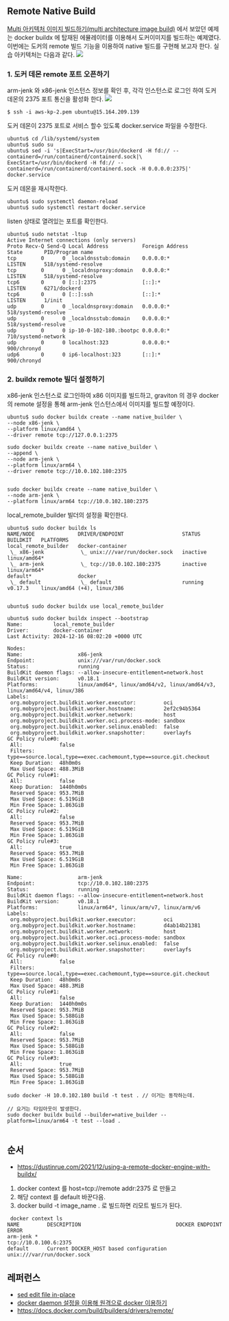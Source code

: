 ## Remote Native Build ##

[Multi 아키텍처 이미지 빌드하기(multi architecture image build)](https://github.com/gnosia93/eks-grv-mig/blob/main/tutorial/2.multi-arch-image.md) 에서 보았던 예제는 docker buildx 에 탑재된 에뮬레이터를 이용해서 도커이미지를 빌드하는 예제였다.
이번에는 도커의 remote 빌드 기능을 이용하여 native 빌드를 구현해 보고자 한다. 실습 아키텍처는 다음과 같다. 
![](https://github.com/gnosia93/eks-grv-mig/blob/main/tutorial/images/docker-build-1.png)

### 1. 도커 데몬 remote 포트 오픈하기 ###

arm-jenk 와 x86-jenk 인스턴스 정보를 확인 후, 각각 인스턴스로 로그인 하여 도커 데몬의 2375 포트 통신을 활성화 한다. 
![](https://github.com/gnosia93/eks-grv-mig/blob/main/tutorial/images/ec2-4.png)
```
$ ssh -i aws-kp-2.pem ubuntu@15.164.209.139
```

도커 데몬이 2375 포트로 서비스 할수 있도록 docker.service 파일을 수정한다. 
```
ubuntu$ cd /lib/systemd/system
ubuntu$ sudo su
ubuntu$ sed -i 's|ExecStart=/usr/bin/dockerd -H fd:// --containerd=/run/containerd/containerd.sock|\
ExecStart=/usr/bin/dockerd -H fd:// --containerd=/run/containerd/containerd.sock -H 0.0.0.0:2375|' docker.service
```

도커 데몬을 재시작한다. 
```
ubuntu$ sudo systemctl daemon-reload
ubuntu$ sudo systemctl restart docker.service
```

listen 상태로 열려있는 포트를 확인한다. 
```
ubuntu$ sudo netstat -ltup
Active Internet connections (only servers)
Proto Recv-Q Send-Q Local Address           Foreign Address         State       PID/Program name
tcp        0      0 _localdnsstub:domain    0.0.0.0:*               LISTEN      518/systemd-resolve
tcp        0      0 _localdnsproxy:domain   0.0.0.0:*               LISTEN      518/systemd-resolve
tcp6       0      0 [::]:2375               [::]:*                  LISTEN      6271/dockerd
tcp6       0      0 [::]:ssh                [::]:*                  LISTEN      1/init
udp        0      0 _localdnsproxy:domain   0.0.0.0:*                           518/systemd-resolve
udp        0      0 _localdnsstub:domain    0.0.0.0:*                           518/systemd-resolve
udp        0      0 ip-10-0-102-180.:bootpc 0.0.0.0:*                           710/systemd-network
udp        0      0 localhost:323           0.0.0.0:*                           900/chronyd
udp6       0      0 ip6-localhost:323       [::]:*                              900/chronyd
```


### 2. buildx remote 빌더 설정하기 ###

x86-jenk 인스턴스로 로그인하여 x86 이미지를 빌드하고, graviton 의 경우 docker의 remote 설정을 통해 arm-jenk 인스턴스에서 이미지를 빌드할 예정이다.   
```
ubuntu$ sudo docker buildx create --name native_builder \
--node x86-jenk \
--platform linux/amd64 \
--driver remote tcp://127.0.0.1:2375

sudo docker buildx create --name native_builder \
--append \
--node arm-jenk \
--platform linux/arm64 \
--driver remote tcp://10.0.102.180:2375


sudo docker buildx create --name native_builder \
--node arm-jenk \
--platform linux/arm64 tcp://10.0.102.180:2375
```

local_remote_builder 빌더의 설정을 확인한다. 
```
ubuntu$ sudo docker buildx ls
NAME/NODE              DRIVER/ENDPOINT                   STATUS     BUILDKIT   PLATFORMS
local_remote_builder   docker-container
 \_ x86-jenk            \_ unix:///var/run/docker.sock   inactive              linux/amd64*
 \_ arm-jenk            \_ tcp://10.0.102.180:2375       inactive              linux/arm64*
default*               docker
 \_ default             \_ default                       running    v0.17.3    linux/amd64 (+4), linux/386


ubuntu$ sudo docker buildx use local_remote_builder

ubuntu$ sudo docker buildx inspect --bootstrap
Name:          local_remote_builder
Driver:        docker-container
Last Activity: 2024-12-16 08:02:20 +0000 UTC

Nodes:
Name:                  x86-jenk
Endpoint:              unix:///var/run/docker.sock
Status:                running
BuildKit daemon flags: --allow-insecure-entitlement=network.host
BuildKit version:      v0.18.1
Platforms:             linux/amd64*, linux/amd64/v2, linux/amd64/v3, linux/amd64/v4, linux/386
Labels:
 org.mobyproject.buildkit.worker.executor:         oci
 org.mobyproject.buildkit.worker.hostname:         2ef2c94b5364
 org.mobyproject.buildkit.worker.network:          host
 org.mobyproject.buildkit.worker.oci.process-mode: sandbox
 org.mobyproject.buildkit.worker.selinux.enabled:  false
 org.mobyproject.buildkit.worker.snapshotter:      overlayfs
GC Policy rule#0:
 All:            false
 Filters:        type==source.local,type==exec.cachemount,type==source.git.checkout
 Keep Duration:  48h0m0s
 Max Used Space: 488.3MiB
GC Policy rule#1:
 All:            false
 Keep Duration:  1440h0m0s
 Reserved Space: 953.7MiB
 Max Used Space: 6.519GiB
 Min Free Space: 1.863GiB
GC Policy rule#2:
 All:            false
 Reserved Space: 953.7MiB
 Max Used Space: 6.519GiB
 Min Free Space: 1.863GiB
GC Policy rule#3:
 All:            true
 Reserved Space: 953.7MiB
 Max Used Space: 6.519GiB
 Min Free Space: 1.863GiB

Name:                  arm-jenk
Endpoint:              tcp://10.0.102.180:2375
Status:                running
BuildKit daemon flags: --allow-insecure-entitlement=network.host
BuildKit version:      v0.18.1
Platforms:             linux/arm64*, linux/arm/v7, linux/arm/v6
Labels:
 org.mobyproject.buildkit.worker.executor:         oci
 org.mobyproject.buildkit.worker.hostname:         d4ab14b21381
 org.mobyproject.buildkit.worker.network:          host
 org.mobyproject.buildkit.worker.oci.process-mode: sandbox
 org.mobyproject.buildkit.worker.selinux.enabled:  false
 org.mobyproject.buildkit.worker.snapshotter:      overlayfs
GC Policy rule#0:
 All:            false
 Filters:        type==source.local,type==exec.cachemount,type==source.git.checkout
 Keep Duration:  48h0m0s
 Max Used Space: 488.3MiB
GC Policy rule#1:
 All:            false
 Keep Duration:  1440h0m0s
 Reserved Space: 953.7MiB
 Max Used Space: 5.588GiB
 Min Free Space: 1.863GiB
GC Policy rule#2:
 All:            false
 Reserved Space: 953.7MiB
 Max Used Space: 5.588GiB
 Min Free Space: 1.863GiB
GC Policy rule#3:
 All:            true
 Reserved Space: 953.7MiB
 Max Used Space: 5.588GiB
 Min Free Space: 1.863GiB
```

```
sudo docker -H 10.0.102.180 build -t test . // 이거는 동작하는데.

// 요거는 타임아웃이 발생한다. 
sudo docker buildx build --builder=native_builder --platform=linux/arm64 -t test --load .


```

## 순서 ##
* https://dustinrue.com/2021/12/using-a-remote-docker-engine-with-buildx/
  
1. docker context 를 host=tcp://remote addr:2375 로 만들고
2. 해당 context 를 default 바꾼다음.
3. docker build -t image_name . 로 빌드하면 리모트 빌드가 된다.

```
 docker context ls
NAME         DESCRIPTION                               DOCKER ENDPOINT               ERROR
arm-jenk *                                             tcp://10.0.100.6:2375
default      Current DOCKER_HOST based configuration   unix:///var/run/docker.sock
```


## 레퍼런스 ##

* [sed edit file in-place](https://stackoverflow.com/questions/12696125/sed-edit-file-in-place)
* [docker daemon 설정을 이용해 원격으로 docker 이용하기](https://senticoding.tistory.com/94)
* https://docs.docker.com/build/builders/drivers/remote/
